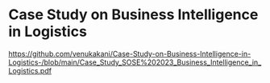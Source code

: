 # Case Study on Business Intelligence in Logistics


https://github.com/venukakani/Case-Study-on-Business-Intelligence-in-Logistics-/blob/main/Case_Study_SOSE%202023_Business_Intelligence_in_Logistics.pdf
